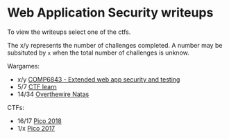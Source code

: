 # Web Application Security writeups

To view the writeups select one of the ctfs.

The x/y represents the number of challenges completed. A number may be subsituted by `x` when the total number of challenges is unknow.

Wargames:
- x/y [COMP6843 - Extended web app security and testing](comp6843-extended-web-application-security-and-testing/README.md)
- 5/7 [CTF learn](ctflearn/README.md)
- 14/34 [Overthewire Natas](overthewire-natas/README.md)

CTFs:
- 16/17 [Pico 2018](pico2018/README.md)
- 1/x [Pico 2017](pico2017/README.md)
